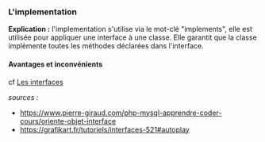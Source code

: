 ### L'implementation

**Explication :** l'implementation s'utilise via le mot-clé "implements", elle est utilisée pour appliquer une interface
à une classe.
Elle garantit que la classe implémente toutes les méthodes déclarées dans l'interface.

#### Avantages et inconvénients

cf [Les interfaces](interface.md)

_sources :_
* https://www.pierre-giraud.com/php-mysql-apprendre-coder-cours/oriente-objet-interface
* https://grafikart.fr/tutoriels/interfaces-521#autoplay